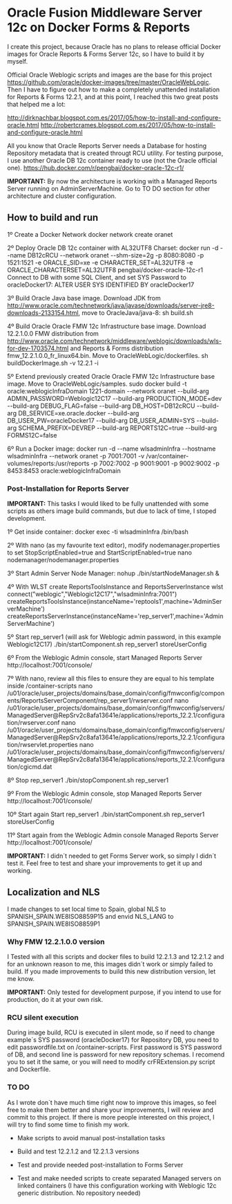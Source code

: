 Oracle Fusion Middleware Server 12c on Docker Forms & Reports
=============================================================
I create this project, because Oracle has no plans to release official Docker images for Oracle Reports & Forms Server 12c, so I have to build it by myself.

Official Oracle Weblogic scripts and images are the base for this project https://github.com/oracle/docker-images/tree/master/OracleWebLogic. Then I have to figure out how to make a completely unattended installation for Reports & Forms 12.2.1, and at this point, I reached this two great posts that helped me a lot:

http://dirknachbar.blogspot.com.es/2017/05/how-to-install-and-configure-oracle.html
http://robertcrames.blogspot.com.es/2017/05/how-to-install-and-configure-oracle.html

All you know that Oracle Reports Server needs a Database for hosting Repository metadata that is created througt RCU utility. For testing purpose, I use another Oracle DB 12c container ready to use (not the Oracle official one). https://hub.docker.com/r/pengbai/docker-oracle-12c-r1/

**IMPORTANT:** By now the architecture is working with a Managed Reports Server running on AdminServerMachine. Go to TO DO section for other architecture and cluster configuration.

## How to build and run
1º Create a Docker Network
docker network create oranet

2º Deploy Oracle DB 12c container with AL32UTF8 Charset:
docker run -d --name DB12cRCU --network oranet --shm-size=2g -p 8080:8080 -p 1521:1521 -e ORACLE_SID=xe -e CHARACTER_SET=AL32UTF8 -e ORACLE_CHARACTERSET=AL32UTF8 pengbai/docker-oracle-12c-r1
Connect to DB with some SQL Client, and set SYS Password to oracleDocker17: ALTER USER SYS IDENTIFIED BY oracleDocker17

3º Build Oracle Java base image. Download JDK from http://www.oracle.com/technetwork/java/javase/downloads/server-jre8-downloads-2133154.html, move to OracleJava/java-8:
sh build.sh

4º Build Oracle Oracle FMW 12c Infrastructure base image. Download 12.2.1.0.0 FMW distribution from http://www.oracle.com/technetwork/middleware/weblogic/downloads/wls-for-dev-1703574.html and Reports & Forms distribution fmw_12.2.1.0.0_fr_linux64.bin. Move to OracleWebLogic/dockerfiles.
sh buildDockerImage.sh -v 12.2.1 -i

5º Extend previously created Oracle Oracle FMW 12c Infrastructure base image. Move to OracleWebLogic/samples.
sudo docker build -t oracle:weblogicInfraDomain 1221-domain --network oranet --build-arg ADMIN_PASSWORD=Weblogic12C17 --build-arg PRODUCTION_MODE=dev --build-arg DEBUG_FLAG=false --build-arg DB_HOST=DB12cRCU --build-arg DB_SERVICE=xe.oracle.docker --build-arg DB_USER_PW=oracleDocker17 --build-arg DB_USER_ADMIN=SYS --build-arg SCHEMA_PREFIX=DEVREP --build-arg REPORTS12C=true --build-arg FORMS12C=false

6º Run a Docker image:
docker run -d --name wlsadminInfra --hostname wlsadminInfra --network oranet -p 7001:7001 -v /var/container-volumes/reports:/usr/reports -p 7002:7002 -p 9001:9001 -p 9002:9002 -p 8453:8453 oracle:weblogicInfraDomain


### Post-Installation for Reports Server
**IMPORTANT:** This tasks I would liked to be fully unattended with some scripts as others image build commands, but due to lack of time, I stoped development.

1º Get inside container:
docker exec -ti wlsadminInfra /bin/bash

2º With nano (as my favourite text editor), modify nodemanager.properties to set StopScriptEnabled=true and StartScriptEnabled=true
nano nodemanager/nodemanager.properties

3º Start Admin Server Node Manager:
nohup ./bin/startNodeManager.sh &

4º With WLST create ReportsToolsInstance and ReportsServerInstance
wlst
connect("weblogic","Weblogic12C17","wlsadminInfra:7001")
createReportsToolsInstance(instanceName='reptools1',machine='AdminServerMachine')
createReportsServerInstance(instanceName='rep_server1',machine='AdminServerMachine')

5º Start rep_server1 (will ask for Weblogic admin password, in this example Weblogic12C17)
./bin/startComponent.sh rep_server1 storeUserConfig

6º From the Weblogic Admin console, start Managed Reports Server http://localhost:7001/console/

7º With nano, review all this files to ensure they are equal to his template inside /container-scripts
	nano /u01/oracle/user_projects/domains/base_domain/config/fmwconfig/components/ReportsServerComponent/rep_server1/rwserver.conf
	nano /u01/oracle/user_projects/domains/base_domain/config/fmwconfig/servers/ManagedServer\@RepSrv2c8afa13641e/applications/reports_12.2.1/configuration/rwserver.conf
	nano /u01/oracle/user_projects/domains/base_domain/config/fmwconfig/servers/ManagedServer\@RepSrv2c8afa13641e/applications/reports_12.2.1/configuration/rwservlet.properties
	nano /u01/oracle/user_projects/domains/base_domain/config/fmwconfig/servers/ManagedServer\@RepSrv2c8afa13641e/applications/reports_12.2.1/configuration/cgicmd.dat

8º Stop rep_server1
./bin/stopComponent.sh rep_server1

9º From the Weblogic Admin console, stop Managed Reports Server http://localhost:7001/console/

10º Start again Start rep_server1
./bin/startComponent.sh rep_server1 storeUserConfig

11º Start again from the Weblogic Admin console Managed Reports Server http://localhost:7001/console/

**IMPORTANT:** I didn´t needed to get Forms Server work, so simply I didn´t test it. Feel free to test and share your improvements to get it up and working.

## Localization and NLS
I made changes to set local time to Spain, global NLS to SPANISH_SPAIN.WE8ISO8859P15 and envid NLS_LANG to SPANISH_SPAIN.WE8ISO8859P1

### Why FMW 12.2.1.0.0 version
I Tested with all this scripts and docker files to build 12.2.1.3 and 12.2.1.2 and for an unknown reason to me, this images didn´t work or simply failed to build. If you made improvements to build this new distribution version, let me know.
  
**IMPORTANT:** Only tested for development purpose, if you intend to use for production, do it at your own risk.
 

### RCU silent execution
During image build, RCU is executed in silent mode, so if need to change example´s SYS password (oracleDocker17) for Repository DB, you need to edit passwordfile.txt on /container-scripts. First password is SYS password of DB, and second line is password for new repository schemas. I recomend you to set it the same, or you will need to modify crFRExtension.py script and Dockerfile.


### TO DO
As I wrote don´t have much time right now to improve this images, so feel free to make them better and share your improvements, I will review and commit to this project.
If there is more people interested on this project, I will try to find some time to finish my work.

 * Make scripts to avoid manual post-installation tasks
 
 * Build and test 12.2.1.2 and 12.2.1.3 versions
 
 * Test and provide needed post-installation to Forms Server
 
 * Test and make needed scripts to create separated Managed servers on linked containers (I have this configuration working with Weblogic 12c generic distribution. No repository needed) 

 